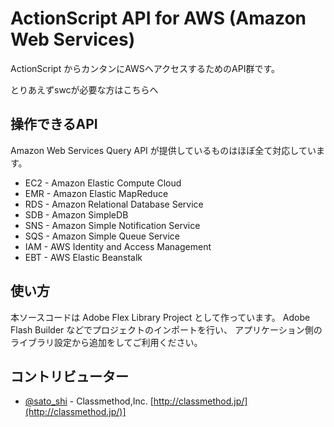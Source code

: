 ActionScript API for AWS (Amazon Web Services)
=============

ActionScript からカンタンにAWSへアクセスするためのAPI群です。

とりあえずswcが必要な方はこちらへ

操作できるAPI
-------

Amazon Web Services Query API が提供しているものはほぼ全て対応しています。

* EC2 - Amazon Elastic Compute Cloud
* EMR - Amazon Elastic MapReduce
* RDS - Amazon Relational Database Service
* SDB - Amazon SimpleDB
* SNS - Amazon Simple Notification Service
* SQS - Amazon Simple Queue Service
* IAM - AWS Identity and Access Management
* EBT - AWS Elastic Beanstalk 

使い方
-------
本ソースコードは Adobe Flex Library Project として作っています。
Adobe Flash Builder などでプロジェクトのインポートを行い、
アプリケーション側のライブラリ設定から追加をしてご利用ください。 

コントリビューター
-------

* [@sato_shi](http://twitter.com/sato_shi/) - Classmethod,Inc. [http://classmethod.jp/](http://classmethod.jp/)]
